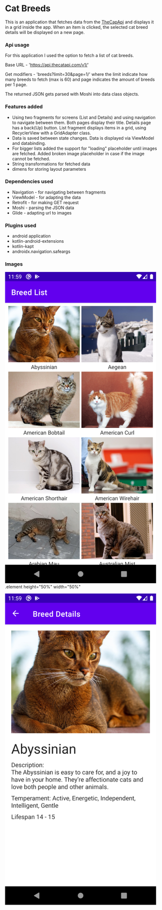 # Cat Breeds

This is an application that fetches data from the [TheCapApi](https://docs.thecatapi.com) and displays it in a grid inside the app. When an item is clicked, the selected cat breed details will be displayed on a new page.

### Api usage

For this application I used the option to fetch a list of cat breeds.

Base URL - 'https://api.thecatapi.com/v1/'

Get modifiers - 'breeds?limit=30&page=1/' where the limit indicate how many breeds to fetch (max is 60) and page indicates the amount of breeds per 1 page.

The returned JSON gets parsed with Moshi into data class objects.

### Features added

- Using two fragments for screens (List and Details) and using navigation to navigate between them. Both pages display their title. Details page has a back(Up) button. List fragment displays items in a grid, using RecyclerView with a GridAdapter class.
- Data is saved between state changes. Data is displayed via ViewModel and databinding.
- For bigger lists added the support for "loading" placeholder until images are fetched. Added broken image placeholder in case if the image cannot be fetched.
- String transformations for fetched data
- dimens for storing layout parameters

### Dependencies used

- Navigation - for navigating between fragments
- ViewModel - for adapting the data
- Retrofit - for making GET request
- Moshi - parsing the JSON data
- Glide - adapting url to images

### Plugins used

- android application
- kotlin-android-extensions
- kotlin-kapt
- androidx.navigation.safeargs

### Images

![Cat Breed List](/screenshots/Screenshot_List.png?raw=true) .element height="50%" width="50%"

![Cat Breed Details](/screenshots/Screenshot_Details.png?raw=true)
